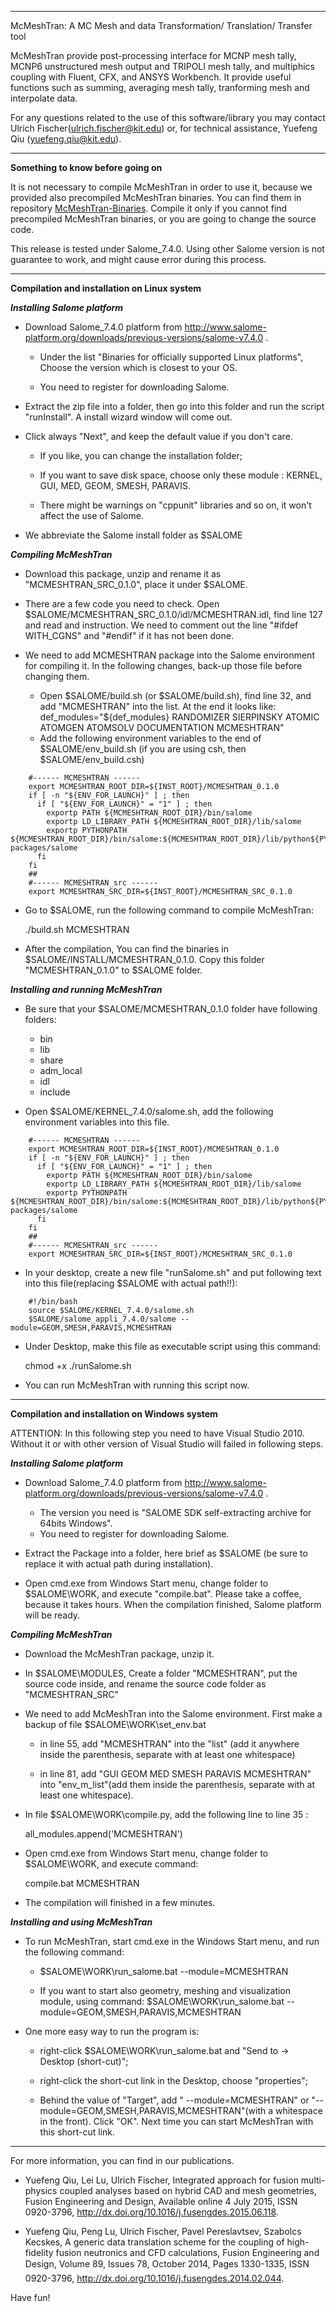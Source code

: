 **************************************************************************************
McMeshTran: A MC Mesh and data Transformation/ Translation/ Transfer tool

McMeshTran provide post-processing interface for MCNP mesh tally, MCNP6 unstructured mesh output and TRIPOLI mesh tally, and multiphics coupling with Fluent, CFX, and ANSYS Workbench. It provide useful functions such as summing, averaging mesh tally, tranforming mesh and interpolate data. 

For any questions related to the use of this software/library you may contact Ulrich Fischer(ulrich.fischer@kit.edu) or, for technical assistance, Yuefeng Qiu (yuefeng.qiu@kit.edu).
**************************************************************************************
********Something to know before going on********

It is not necessary to compile McMeshTran in order to use it, because we provided also precompiled McMeshTran binaries. You can find them in  repository [McMeshTran-Binaries](https://github.com/inr-kit/McMeshTran-Binaries). Compile it only if you cannot find precompiled McMeshTran binaries, or you are going to change the source code. 

This release is tested under Salome_7.4.0. Using other Salome version is not guarantee to work, and might cause error during this process. 

**************************************************************************************
********Compilation and installation on Linux system********


***Installing Salome platform***
* Download Salome_7.4.0 platform from http://www.salome-platform.org/downloads/previous-versions/salome-v7.4.0 . 

  * Under the list "Binaries for officially supported Linux platforms", Choose the version which is closest to your OS. 

  * You need to register for downloading Salome. 

* Extract the zip file into a folder, then go into this folder and run the script "runInstall". A install wizard window will come out. 

* Click always "Next", and keep the default value if you don't care.

  * If you like, you can change the installation folder;

  * If you want to save disk space, choose only these module : KERNEL, GUI, MED, GEOM, SMESH, PARAVIS.

  * There might be warnings on "cppunit" libraries and so on, it won't affect the use of Salome. 

* We abbreviate the Salome install folder as $SALOME


***Compiling McMeshTran***

* Download this package, unzip and rename it as "MCMESHTRAN_SRC_0.1.0", place it under $SALOME.

* There are a few code you need to check. Open $SALOME/MCMESHTRAN_SRC_0.1.0/idl/MCMESHTRAN.idl, find line 127 and read and instruction. We need to comment out the line "#ifdef WITH_CGNS" and "#endif" if it has not been done. 

* We need to add MCMESHTRAN package into the Salome environment for compiling it. In the following changes, back-up those file before changing them. 
	
  * Open $SALOME/build.sh (or $SALOME/build.sh), find line 32, and add "MCMESHTRAN" into the list. At the end it looks like: def_modules="${def_modules} RANDOMIZER SIERPINSKY ATOMIC ATOMGEN ATOMSOLV DOCUMENTATION MCMESHTRAN" 
  * Add the following environment variables to the end of $SALOME/env_build.sh (if you are using csh, then  $SALOME/env_build.csh)
```	
	#------ MCMESHTRAN ------
	export MCMESHTRAN_ROOT_DIR=${INST_ROOT}/MCMESHTRAN_0.1.0
	if [ -n "${ENV_FOR_LAUNCH}" ] ; then
	  if [ "${ENV_FOR_LAUNCH}" = "1" ] ; then
		exportp PATH ${MCMESHTRAN_ROOT_DIR}/bin/salome
		exportp LD_LIBRARY_PATH ${MCMESHTRAN_ROOT_DIR}/lib/salome
		exportp PYTHONPATH ${MCMESHTRAN_ROOT_DIR}/bin/salome:${MCMESHTRAN_ROOT_DIR}/lib/python${PYTHON_VERSION}/site-packages/salome
	  fi
	fi
	##
	#------ MCMESHTRAN_src ------
	export MCMESHTRAN_SRC_DIR=${INST_ROOT}/MCMESHTRAN_SRC_0.1.0
```
* Go to $SALOME, run the following command to compile McMeshTran:

	./build.sh MCMESHTRAN
	
* After the compilation, You can find the binaries in $SALOME/INSTALL/MCMESHTRAN_0.1.0. Copy this folder "MCMESHTRAN_0.1.0" to $SALOME folder. 


***Installing and running McMeshTran***

* Be sure that your $SALOME/MCMESHTRAN_0.1.0 folder have following folders:
  * bin
  * lib
  * share
  * adm_local
  * idl
  * include

* Open $SALOME/KERNEL_7.4.0/salome.sh, add the following environment variables into this file.
```
	#------ MCMESHTRAN ------
	export MCMESHTRAN_ROOT_DIR=${INST_ROOT}/MCMESHTRAN_0.1.0
	if [ -n "${ENV_FOR_LAUNCH}" ] ; then
	  if [ "${ENV_FOR_LAUNCH}" = "1" ] ; then
		exportp PATH ${MCMESHTRAN_ROOT_DIR}/bin/salome
		exportp LD_LIBRARY_PATH ${MCMESHTRAN_ROOT_DIR}/lib/salome
		exportp PYTHONPATH ${MCMESHTRAN_ROOT_DIR}/bin/salome:${MCMESHTRAN_ROOT_DIR}/lib/python${PYTHON_VERSION}/site-packages/salome
	  fi
	fi
	##
	#------ MCMESHTRAN_src ------
	export MCMESHTRAN_SRC_DIR=${INST_ROOT}/MCMESHTRAN_SRC_0.1.0
```
* In your desktop, create a new file "runSalome.sh" and put following text into this file(replacing $SALOME with actual path!!): 
```
	#!/bin/bash
	source $SALOME/KERNEL_7.4.0/salome.sh
	$SALOME/salome_appli_7.4.0/salome --module=GEOM,SMESH,PARAVIS,MCMESHTRAN
```
* Under Desktop, make this file as executable script using this command:

	chmod +x ./runSalome.sh

* You can run McMeshTran with running this script now. 

**************************************************************************************
********Compilation and installation on Windows system********

ATTENTION: In this following step you need to have Visual Studio 2010. Without it or with other version of Visual Studio will failed in following steps. 

***Installing Salome platform***

* Download Salome_7.4.0 platform from http://www.salome-platform.org/downloads/previous-versions/salome-v7.4.0 . 
  * The version you need is "SALOME SDK self-extracting archive for 64bits Windows". 
  * You need to register for downloading Salome. 

* Extract the Package into a folder, here brief as $SALOME (be sure to replace it with actual path during installation). 

* Open cmd.exe from Windows Start menu, change folder to $SALOME\WORK, and execute "compile.bat". Please take a coffee, because it takes hours. When the compilation finished, Salome platform will be ready. 

***Compiling McMeshTran***

* Download the McMeshTran package, unzip it. 

* In $SALOME\MODULES, Create a folder "MCMESHTRAN", put the source code inside, and rename the source code folder as "MCMESHTRAN_SRC"

	
* We need to add McMeshTran into the Salome environment. First make a backup of file $SALOME\WORK\set_env.bat

  * in line 55, add "MCMESHTRAN" into the "list" (add it anywhere inside the parenthesis, separate with at least one whitespace)
	
  * in line 81, add "GUI GEOM MED SMESH PARAVIS MCMESHTRAN" into "env_m_list"(add them inside the parenthesis, separate with at least one whitespace).

* In file $SALOME\WORK\compile.py, add the following line to line 35 :

	all_modules.append('MCMESHTRAN')

* Open cmd.exe from Windows Start menu, change folder to $SALOME\WORK, and execute command:
 
	compile.bat MCMESHTRAN
	
* The compilation will finished in a few minutes. 

***Installing and using McMeshTran***

* To run McMeshTran, start cmd.exe in the Windows Start menu, and run the following command:

  * $SALOME\WORK\run_salome.bat --module=MCMESHTRAN
	
  * If you want to start also geometry, meshing and visualization module, using command: $SALOME\WORK\run_salome.bat --module=GEOM,SMESH,PARAVIS,MCMESHTRAN
	
* One more easy way to run the program is:

  * right-click $SALOME\WORK\run_salome.bat and "Send to -> Desktop (short-cut)";
	
  * right-click the short-cut link in the Desktop, choose "properties";
	
  * Behind the value of "Target", add " --module=MCMESHTRAN" or "--module=GEOM,SMESH,PARAVIS,MCMESHTRAN"(with a whitespace in the front). Click "OK". Next time you can start McMeshTran with this short-cut link. 



**************************************************************************************
For more information, you can find in our publications.

* Yuefeng Qiu, Lei Lu, Ulrich Fischer, Integrated approach for fusion multi-physics coupled analyses based on hybrid CAD and mesh geometries, Fusion Engineering and Design, Available online 4 July 2015, ISSN 0920-3796, http://dx.doi.org/10.1016/j.fusengdes.2015.06.118.

* Yuefeng Qiu, Peng Lu, Ulrich Fischer, Pavel Pereslavtsev, Szabolcs Kecskes, A generic data translation scheme for the coupling of high-fidelity fusion neutronics and CFD calculations, Fusion Engineering and Design, Volume 89, Issues 78, October 2014, Pages 1330-1335, ISSN 0920-3796, http://dx.doi.org/10.1016/j.fusengdes.2014.02.044.


Have fun!







